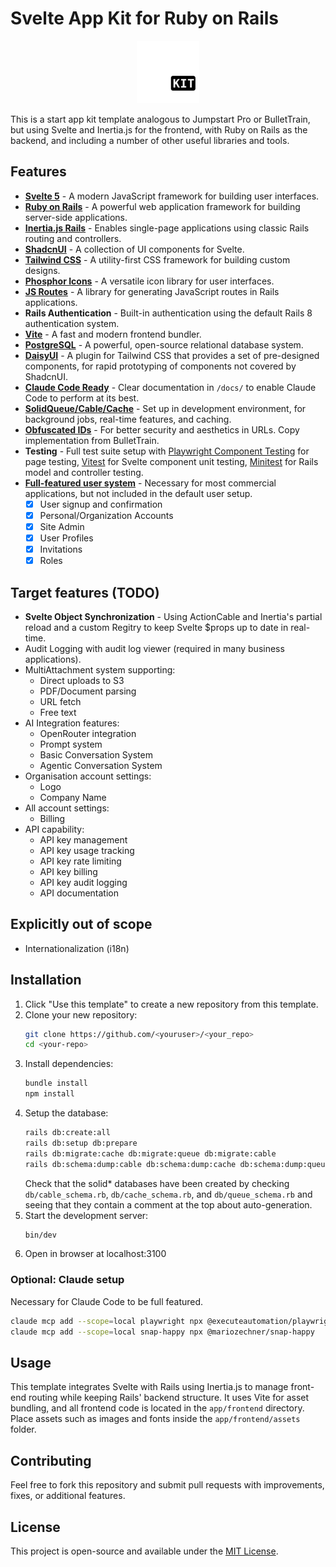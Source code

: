 # Svelte App Kit for Ruby on Rails

<div align="center">
  <img src="app/assets/images/helix-kit-logo.svg" alt="Helix Kit Logo" width="100" height="100">
</div>

This is a start app kit template analogous to Jumpstart Pro or BulletTrain, but using Svelte and Inertia.js for the frontend, with Ruby on Rails as the backend, and including a number of other useful libraries and tools.

## Features

- **[Svelte 5](https://svelte.dev/)** - A modern JavaScript framework for building user interfaces.
- **[Ruby on Rails](https://rubyonrails.org/)** - A powerful web application framework for building server-side applications.
- **[Inertia.js Rails](https://inertia-rails.dev/)** - Enables single-page applications using classic Rails routing and controllers.
- **[ShadcnUI](https://ui.shadcn.com/)** - A collection of UI components for Svelte.
- **[Tailwind CSS](https://tailwindcss.com/)** - A utility-first CSS framework for building custom designs.
- **[Phosphor Icons](https://phosphoricons.com/)** - A versatile icon library for user interfaces.
- **[JS Routes](https://github.com/railsware/js-routes)** - A library for generating JavaScript routes in Rails applications.
- **Rails Authentication** - Built-in authentication using the default Rails 8 authentication system.
- **[Vite](https://vitejs.dev/)** - A fast and modern frontend bundler.
- **[PostgreSQL](https://www.postgresql.org/)** - A powerful, open-source relational database system.
- **[DaisyUI](https://daisyui.com/)** - A plugin for Tailwind CSS that provides a set of pre-designed components, for rapid prototyping of components not covered by ShadcnUI.
- **[Claude Code Ready](https://www.anthropic.com/news/claude-code)** - Clear documentation in `/docs/` to enable Claude Code to perform at its best.
- **[SolidQueue/Cable/Cache](https://medium.com/@reinteractivehq/rails-8-solid-trifecta-comparison-44a76cb92ac3)** - Set up in development environment, for background jobs, real-time features, and caching.
- **[Obfuscated IDs](https://github.com/bullet-train-co/bullet_train-core/blob/3c12343eba5745dbe0f02db4cb8fb588e4a091e7/bullet_train-obfuscates_id/app/models/concerns/obfuscates_id.rb)** - For better security and aesthetics in URLs. Copy implementation from BulletTrain.
- **Testing** - Full test suite setup with [Playwright Component Testing](https://testomat.io/blog/playwright-component-testing-as-modern-alternative-to-traditional-tools/) for page testing, [Vitest](https://vitest.dev/) for Svelte component unit testing, [Minitest](https://guides.rubyonrails.org/testing.html) for Rails model and controller testing.
- **[Full-featured user system](https://jumpstartrails.com/docs/accounts)** - Necessary for most commercial applications, but not included in the default user setup.
    - [x] User signup and confirmation
    - [x] Personal/Organization Accounts
    - [x] Site Admin
    - [x] User Profiles
    - [x] Invitations
    - [x] Roles

## Target features (TODO)

- **Svelte Object Synchronization** - Using ActionCable and Inertia's partial reload and a custom Regitry to keep Svelte $props up to date in real-time.
- Audit Logging with audit log viewer (required in many business applications).
- MultiAttachment system supporting:
    - Direct uploads to S3
    - PDF/Document parsing
    - URL fetch
    - Free text
- AI Integration features:
    - OpenRouter integration
    - Prompt system
    - Basic Conversation System
    - Agentic Conversation System
- Organisation account settings:
    - Logo
    - Company Name
- All account settings:
    - Billing
- API capability:
    - API key management
    - API key usage tracking
    - API key rate limiting
    - API key billing
    - API key audit logging
    - API documentation

## Explicitly out of scope

- Internationalization (i18n)

## Installation

1. Click "Use this template" to create a new repository from this template.
2. Clone your new repository:
   ```sh
   git clone https://github.com/<youruser>/<your_repo>
   cd <your-repo>
   ```
3. Install dependencies:
   ```sh
   bundle install
   npm install
   ```
4. Setup the database:
   ```sh
   rails db:create:all
   rails db:setup db:prepare
   rails db:migrate:cache db:migrate:queue db:migrate:cable
   rails db:schema:dump:cable db:schema:dump:cache db:schema:dump:queue
   ```
   Check that the solid* databases have been created by checking `db/cable_schema.rb`, `db/cache_schema.rb`, and `db/queue_schema.rb` and seeing that they contain a comment at the top about auto-generation.
5. Start the development server:
   ```sh
   bin/dev
   ```
6. Open in browser at localhost:3100

### Optional: Claude setup

Necessary for Claude Code to be full featured.

```sh
claude mcp add --scope=local playwright npx @executeautomation/playwright-mcp-server
claude mcp add --scope=local snap-happy npx @mariozechner/snap-happy
```

## Usage

This template integrates Svelte with Rails using Inertia.js to manage front-end routing while keeping Rails' backend structure. It uses Vite for asset bundling, and all frontend code is located in the `app/frontend` directory. Place assets such as images and fonts inside the `app/frontend/assets` folder.

## Contributing

Feel free to fork this repository and submit pull requests with improvements, fixes, or additional features.

## License

This project is open-source and available under the [MIT License](LICENSE).

